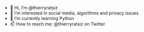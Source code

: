 - 👋 Hi, I’m @thierryratsiz
- 👀 I’m interested in social media, algorithms and privacy issues
- 🌱 I’m currently learning Python
- 📫 How to reach me: @thierryratsiz on Twitter

<!---
thierryratsiz/thierryratsiz is a ✨ special ✨ repository because its `README.md` (this file) appears on your GitHub profile.
You can click the Preview link to take a look at your changes.
--->
